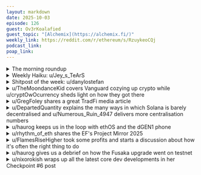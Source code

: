 ```yaml
---
layout: markdown
date: 2025-10-03
episode: 126
guest: Ov3rKoalafied
guest_topic: "[Alchemix](https://alchemix.fi/)"
weekly_link: https://reddit.com/r/ethereum/s/RzuykeoCQj
podcast_link: 
poap_link: 
---
```


<details markdown=1>
<summary>The morning roundup</summary>
[View on Reddit →](https://reddit.com/r/ethereum/comments/1nwq6tx/comment/nhhweu2/)

[u/ProfStrangelove](https://reddit.com/u/ProfStrangelove)

> Ethereum

[u/FrenktheTank](https://reddit.com/u/FrenktheTank)

> $4,479.82

[u/alexiskef](https://reddit.com/u/alexiskef)

> 0.0373

</details>
<details markdown=1>
<summary>Weekly Haiku: u/Jey_s_TeArS</summary>
[View on Reddit →](https://reddit.com/r/ethereum/comments/1nvut5r/comment/nhfgp4f/)

*Swift integration,*

*Ethereum migration,*

*Value creation.*

</details>
<details markdown=1>
<summary>Shitpost of the week: u/danylostefan</summary>
[View on Reddit →](https://reddit.com/r/ethereum/comments/1nvut5r/comment/nhewgfg/)

We got the Lubin and the kids

We got the Tom Lee and his DATe

We all get mad, we all get late

Looks like somebody forgot about us

Standing on the corner, waiting for the (5k)bus

</details>
<details markdown=1>
<summary>u/TheMoondanceKid covers Vanguard cozying up crypto while u/cryptOwOcurrency sheds light on how they got there</summary>
[View on Reddit →](https://reddit.com/r/ethereum/comments/1nqslx0/daily_general_discussion_september_26_2025/ngap8ca/)

[u/TheMoondanceKid](https://reddit.com/u/TheMoondanceKid):

Vanguard- the world's second largest asset manager with $10T(*edited, h/t labrav*) AUM- is capitulating and will be offering their clients access to crypto ETF's due to client demand. Probably nothing tho.

[https://www.cryptoinamerica.com/p/vanguard-eyes-crypto-etf-access-for](https://www.cryptoinamerica.com/p/vanguard-eyes-crypto-etf-access-for)

---

[View on Reddit →](https://reddit.com/r/ethereum/comments/1nqslx0/daily_general_discussion_september_26_2025/ngbi9rw/)

[u/cryptOwOcurrency](https://reddit.com/u/cryptOwOcurrency):

> **Vanguard’s CEO Salim Ramji**, a 10-year BlackRock veteran, oversaw the launch of BlackRock’s wildly successful Bitcoin ETF IBIT [...] **Since taking the helm at Vanguard last year**, many wonder if he will take a page from his former boss Larry Fink’s playbook.

Vanguard just changed leadership from an anti-crypto CEO to a pro-crypto CEO. So of course this means they stop what the old CEO wanted and start what the new CEO wants. No capitulation here.

That being said, the decision to restrict self-directed accounts from purchasing crypto ETFs was idiotic in the first place. No shit there's "strong client demand".

It's actually insane that Vanguard, famous for being the #1 most financially stable and ideologically consistent brokerage in the world, is flip-flopping their stance on crypto one year after the next. The only force powerful enough to get Vanguard to 180 on a key policy like this (which they've never done in the history of the company) is a wall street establishment that (1) fudded crypto and made it hard to buy, (2) loaded up their bags, and (3) are ready to pump it now, after shaking retail out.

</details>
<details markdown=1>
<summary>u/GregFoley shares a great TradFi media article</summary>
[View on Reddit →](https://reddit.com/r/ethereum/comments/1nrmmqe/daily_general_discussion_september_27_2025/nghr5kn/)

*The Race To Rewire Wall Street: Is Ethereum The Safest Bet?*

Good piece on Forbes, based on an interview with Danny Ryan. He seems to be an effective evangelizer. 

<https://www.forbes.com/sites/jonegilsson/2025/09/25/the-race-to-rewire-wall-street-is-ethereum-the-safest-bet/>

</details>
<details markdown=1>
<summary>u/DepartedQuantity explains the many ways in which Solana is barely decentralised and u/Numerous_Ruin_4947 delivers more centralisation numbers</summary>
[View on Reddit →](https://reddit.com/r/ethereum/comments/1nrmmqe/daily_general_discussion_september_27_2025/nggi1cp/)

[u/DepartedQuantity](https://reddit.com/u/DepartedQuantity):

Not just 400TB. More centralization risks:

Around 65% of the Solana supply is owned by the foundation and VCs. 

Solana validators need to be located in a datacenter in order to meet its performance requirements. More specifically the 10Gbps dedicated symmetrical link.

All current validators are part of the Solana Delegation Program where each validator has a portion of their staked supply is owned by the Foundation.

It's estimated that for a validator to be break even, it costs about $14M.

Solana is planning on relying heavily on Starlink to achieve its 150ms finalization target, as current worldwide ping is closer to 250ms.

---

[View on Reddit →](https://reddit.com/r/ethereum/comments/1nrmmqe/daily_general_discussion_september_27_2025/ngg9nea/)

[u/Numerous_Ruin_4947](https://reddit.com/u/Numerous_Ruin_4947):

Solana’s current account model, where all state is stored on-chain and indefinitely replicated across validators, has delivered simplicity, security, and composability. However, by mid-2025, this model has produced significant challenges: a 500 GB live state, a **400+ TB unpruned ledger**, high validator hardware costs, and unsustainable rent fees for developers. Without intervention, state growth will threaten network decentralization, reduce developer accessibility, and degrade Solana’s competitive edge as a high-performance blockchain.

[https://medium.com/@fireblast963/solanas-path-to-sustainable-scalability-archival-state-mechanisms-with-on-chain-proofs-4d642ee5c5d8](https://medium.com/@fireblast963/solanas-path-to-sustainable-scalability-archival-state-mechanisms-with-on-chain-proofs-4d642ee5c5d8)

Look at the validator specs!

Running a Solana validator requires:

* **≥384 GB RAM**.
* **High-speed NVMe storage (2×3.84 TB enterprise drives)**.
* Monthly costs of **$500–$1,000**, excluding redundancy.

The effect: a validator landscape skewed toward **data centers and professionals**, limiting decentralization.

</details>
<details markdown=1>
<summary>u/haurog keeps us in the loop with ethOS and the dGEN1 phone</summary>
[View on Reddit →](https://reddit.com/r/ethereum/comments/1nu4e48/daily_general_discussion_september_30_2025/nh1urzr/)

For those interested in what ethOS (the Ethereum phone) people are doing. They just released the first video of a dGEN1 in action: <https://www.youtube.com/watch?v=7iZjyIhlBIc>

The video goes through how their wallet works, how they integrate with other dapps and their own dappstore. They wallet is an account abstraction wallet where the private keys never leave the device, but they have the option to recover a wallet using an NFC card which can recover a wallet on a different phone. They also allow to set a backup address which can recover the wallet, but it is not recommended at the moment. 

To me it looks like they wrote quite some custom code for this device. The second narrow screen at the bottom has additional information for the transactions and the dot matrix changes depending on the state of the transaction. They also have a gas account which you can load up and then transact on any chain, even though you do not have any ETH on that chain. Personally, I am not sure how good the user experience will be using the wallet, but in the video it looks much smoother than I expected. 

In general dGEN1 runs GrapheneOS which is a security focused fork of Android with all the google tracking taken out by default. Might be that freedomfactory, the company behind the dGEN1, tweaked the base GrapheneOS a bit to run on their devices, but I have no information if and how much they did that. 

The first dGEN1 devices have been sent out a few weeks ago, but only to a select few KOLs. As far as I understand they are not allowed to talk about the device publicly. No idea why, but I guess that is the reason why almost only still images of people using the device are around and no reviews yet. Maybe they want to maximize the publicity by having a fixed date for first reviews so that more people start ordering the device. 

Yesterday, the broader public received their first shipping confirmations. Many people who burned their dGEN1 NFT in June have received one. I guess in the next few weeks we will see the first devices in the hand of users. I am actually curious how usable the interface is. When I got my NFT last December I honestly did not believe to receive a device and fully expected the project to fail, just because building smartphones can be very hard, especially with all the additional features they have (2nd narrow screen and dot matrix) and then building an additional wallet on top does not make it easier. So, I am pretty happy with the state of the project and looking forward getting mine soonish and playing with it.

</details>
<details markdown=1>
<summary>u/rhythm_of_eth shares the EF's Project Mirror 2025</summary>
[View on Reddit →](https://reddit.com/r/ethereum/comments/1nu4e48/daily_general_discussion_september_30_2025/nh2li5a/)

Has anyone here already shared Project Mirror 2025?

It's an EF commissioned sentiment analysis report started in March and finished in June. The EF is releasing it now.

It's a pretty brutal self-criticism play to share these so publicly, especially when ETH is now performing better and Ethereum is on a good streak.

60+ people were interviewed from many crypto and non crypto backgrounds, including regulators. There's one literally about Vitalik being too nerdy to be the face of Ethereum, and I'm softening the wording here, to be honest.

<https://docsend.com/view/kex877khbbykk84v>

</details>
<details markdown=1>
<summary>u/FlamesRiseHigher took some profits and starts a discussion about how it's often the right thing to do</summary>
[View on Reddit →](https://reddit.com/r/ethereum/comments/1nuzfke/daily_general_discussion_october_01_2025/nh67qk5/)

Well after holding since early 2017, I finally sold some of my ETH during this most recent dip to put some money down on a house. I'd like to think any gains from here on out are because of this decision. Feel free to thank me for my sacrifice anytime. It was wholly unselfish, I did it for all of you.

The crab must be vanquished.

</details>
<details markdown=1>
<summary>u/haurog gives us a debrief on how the Fusaka upgrade went on testnet</summary>
[View on Reddit →](https://reddit.com/r/ethereum/comments/1nuzfke/daily_general_discussion_october_01_2025/nh5l8op/)

The Holesky testnet just got its Fusaka upgrade a few minuts ago. Everything looks ok, at least from my perspective. I lost a few peers (as expected), but seem to be on the same chain as others. According to the dora beaconchain explorer there are more than 75% of all validators on the same chain, so we might finalize in the next 10 minutes or so. 

If the testnet keeps stable over the next few hours that is a very good first indication of that the Fusaka upgrade is potentially ready for mainnet.

UPDATE: Paritosh from the ethpandaops team said that the upgrade looks good on first glance. There are some smaller issues (mostly operators not updating in time), but nothing worrisome. They are also looking at some orphaned blocks to try and see what the cause might be. Holesky also just finalized, which is great. The ethpandaops team do their EIPs testing on holesky now and we will hear from them again in a few hours  to see if everything works as expected.

</details>
<details markdown=1>
<summary>u/nixorokish wraps up all the latest core dev developments in her Checkpoint #6 post</summary>
[View on Reddit →](https://reddit.com/r/ethereum/comments/1nuzfke/daily_general_discussion_october_01_2025/nh50qxm/)

<https://blog.ethereum.org/2025/10/01/checkpoint-6>

\^ checkpoint #6 is out. it's an ezpz (but bullish, unlike EZPZ, iykyk) guide to the state All Core Devs, covering August & September. if there's confusing terminology or anything that makes it not accessible to a regular crowd, please let me know! i want this blog post series to be an easy read

</details>
